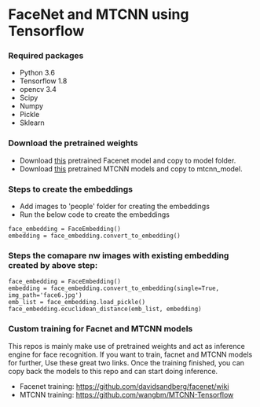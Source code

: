 # FaceNet and MTCNN  using Tensorflow

### Required packages
* Python 3.6
* Tensorflow 1.8
* opencv 3.4
* Scipy
* Numpy
* Pickle
* Sklearn

### Download the pretrained weights
* Download [this](https://drive.google.com/file/d/1EXPBSXwTaqrSC0OhUdXNmKSh9qJUQ55-/view) pretrained Facenet model and copy to model folder.
* Download [this](https://github.com/wangbm/MTCNN-Tensorflow/tree/master/save_model) pretrained MTCNN models and copy to mtcnn_model.

### Steps to create the embeddings
* Add images to 'people' folder for creating the embeddings
* Run the below code to create the embeddings
```
face_embedding = FaceEmbedding()
embedding = face_embedding.convert_to_embedding()
```
### Steps the comapare nw images with existing embedding created by above step:
```
face_embedding = FaceEmbedding()
embedding = face_embedding.convert_to_embedding(single=True, img_path='face6.jpg')
emb_list = face_embedding.load_pickle()
face_embedding.ecuclidean_distance(emb_list, embedding)
```

### Custom training for Facnet and MTCNN models
This repos is mainly make use of pretrained weights and act as inference engine for face recognition. If you want to train, facnet and MTCNN models for further, Use these great two links. Once the training finished, you can copy back the models to this repo and can start doing inference.

* Facenet training: https://github.com/davidsandberg/facenet/wiki
* MTCNN training: https://github.com/wangbm/MTCNN-Tensorflow
